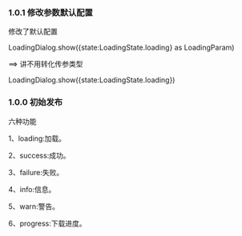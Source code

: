### 1.0.1 修改参数默认配置

修改了默认配置

LoadingDialog.show({state:LoadingState.loading} as LoadingParam)

==> 讲不用转化传参类型

LoadingDialog.show({state:LoadingState.loading})

### 1.0.0 初始发布

六种功能

1、loading:加载。

2、success:成功。

3、failure:失败。

4、info:信息。

5、warn:警告。

6、progress:下载进度。